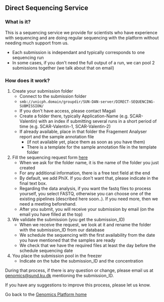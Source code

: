 ## Direct Sequencing Service

### What is it?
This is a sequencing service we provide for scientists who have experience with sequencing and are doing regular sequencing with the platform without needing much support from us.

* Each submission is independant and typically corresponds to one sequencing run
* In some cases, if you don't need the full output of a run, we can pool 2 submissions together (we talk about that on email)

### How does it work?

1. Create your submission folder
     * Connect to the submission folder 
     * `smb://unicph.domain/groupdir/SUN-DAN-server/DIRECT-SEQUENCING-SUBMISSION/`
     * If you don't have access, please contact Magali
     * Create a folder there, typically Application-Name (e.g. SCAR-Valentin) with an index if submitting several runs in a short period of time (e.g. SCAR-Valentin-1, SCAR-Valentin-2)
     * If already available, place in that folder the Fragement Analyser report and the sample annotation file
        * (if not available yet, place them as soon as you have them)
        * There is a template for the sample annotation file in the template folder
2. Fill the sequencing request form [here](https://docs.google.com/forms/d/e/1FAIpQLSeSqTGVYCL0nbWNZZjvitcQ5drs0SUI86V3coCqVx7pSmD0FA/viewform)
     * When we ask for the folder name, it is the name of the folder you just created
     * For any additional information, there is a free text field at the end
     * By default, we add PhiX. If you don't want that, please indicate in the final text box.
     * Regarding the data analysis, if you want the fastq files to process yourself, you select FASTQ, otherwise you can choose one of the existing pipelines (described here soon..). If you need more, then we need a meeting beforehand.
     * After you submit, you will receive your submission by email (on the email you have filled at the top)
3. We validate the submission (you get the submission_ID)
     * When we receive the request, we look at it and rename the folder with the submission_ID from our database
     * We schedule the sequencing with the first availability from the date you have mentioned that the samples are ready
     * We check that we have the required files at least the day before the schedule sequencing date
4. You place the submission pool in the freezer
     * Indicate on the tube the submission_ID and the concentration

During that process, if there is any question or change, please email us at genomics@sund.ku.dk mentioning the submission_ID.

If you have any suggestions to improve this process, please let us know.
 
Go back to the [Genomics Platform home](https://danstemgenomics.github.io)
